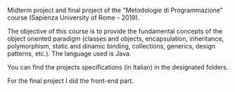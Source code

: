 Midterm project and final project of the "Metodologie di Programmazione" course (Sapienza University of Rome - 2019).

The objective of this course is to provide the fundamental concepts of the object oriented paradigm (classes and objects, encapsulation, inheritance, polymorphism, static and dinamic binding, collections, generics, design patterns, etc.).
The language used is Java.

You can find the projects specifications (in Italian) in the designated folders.

For the final project I did the front-end part.